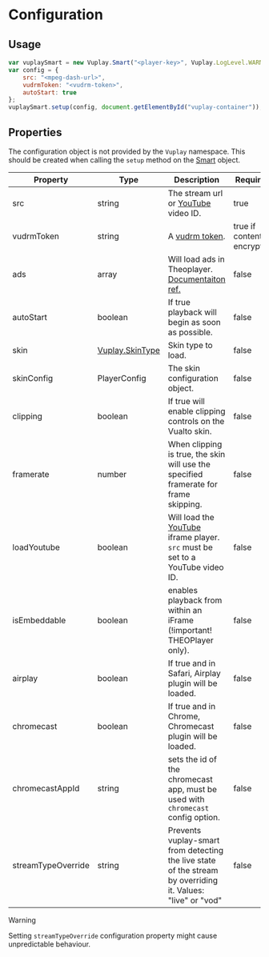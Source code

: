 # Configuration

## Usage


``` javascript
var vuplaySmart = new Vuplay.Smart("<player-key>", Vuplay.LogLevel.WARN);
var config = {
    src: "<mpeg-dash-url>",
    vudrmToken: "<vudrm-token>",
    autoStart: true
};
vuplaySmart.setup(config, document.getElementById("vuplay-container"));
```

## Properties

The configuration object is not provided by the `Vuplay` namespace. This should be created when calling the `setup` method on the [Smart](/api/smart.html) object.

| Property | Type | Description | Required | Default |
|----------|------|-------------|----------|---------|
| src | string | The stream url or [YouTube](/players/youtube.html) video ID. | true | undefined |
| vudrmToken | string | A [vudrm token](http://readme.vualto.com/vudrm/VuDrmTokenIntegration). | true if content is encrypted | undefined |
| ads | array | Will load ads in Theoplayer. [Documentaiton ref.](https://bit.ly/2x6MtRc) | false | undefined |
| autoStart | boolean | If true playback will begin as soon as possible. | false | false |
| skin | [Vuplay.SkinType](/api/skintype.html) | Skin type to load. | false | `Vuplay.SkinType.DEFAULT` |
| skinConfig | PlayerConfig | The skin configuration object. | false | {} |
| clipping | boolean | If true will enable clipping controls on the Vualto skin. | false | false |
| framerate | number | When clipping is true, the skin will use the specified framerate for frame skipping. | false | 30 |
| loadYoutube | boolean | Will load the [YouTube](/players/youtube.html) iframe player. `src` must be set to a YouTube video ID. | false | false |
| isEmbeddable | boolean | enables playback from within an iFrame (!important! THEOPlayer only). | false | false |
| airplay | boolean | If true and in Safari, Airplay plugin will be loaded. | false | false |
| chromecast | boolean | If true and in Chrome, Chromecast plugin will be loaded. | false | false |
| chromecastAppId | string | sets the id of the chromecast app, must be used with `chromecast` config option. | false | undefined |
| streamTypeOverride | string | Prevents vuplay-smart from detecting the live state of the stream by overriding it. Values: "live" or "vod" | false | undefined |

<div class="admonition warning">
    <p class="first admonition-title">Warning</p>
    <p class="last">Setting <code class="docutils literal notranslate"><span class="pre">streamTypeOverride</span></code> configuration property might cause unpredictable behaviour.</p>
</div>